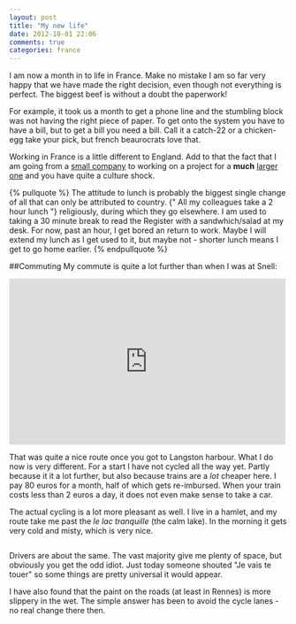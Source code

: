 ```yaml
---
layout: post
title: "My new life"
date: 2012-10-01 22:06
comments: true
categories: france
---
```

I am now a month in to life in France. Make no mistake I am so far very happy that we have made the right decision, even though not everything is perfect. The biggest beef is without a doubt the paperwork!
<!-- more -->
For example, it took us a month to get a phone line and the stumbling block was not having the right piece of paper. To get onto the system you have to have a bill, but to get a bill you need a bill. Call it a catch-22 or a chicken-egg take your pick, but french beaurocrats love that.

Working in France is a little different to England. Add to that the fact that I am going from a <a href="http://www.snellgroup.com" target="_blank">small company</a> to working on a project for a <b>much</b> <a href="http://www.orange-business.com" target="_blank">larger one</a> and you have quite a culture shock.

{% pullquote %}
The attitude to lunch is probably the biggest single change of all that can only be attributed to country. {" All my colleagues take a 2 hour lunch "} religiously, during which they go elsewhere. I am used to taking a 30 minute break to read the Register with a sandwhich/salad at my desk. For now, past an hour, I get bored an return to work. Maybe I will extend my lunch as I get used to it, but maybe not - shorter lunch means I get to go home earlier.
{% endpullquote %}

##Commuting
My commute is quite a lot further than when I was at Snell:

<iframe width="500" height="300" scrolling="no" frameborder="no" src="https://www.google.com/fusiontables/embedviz?viz=MAP&amp;q=select+col2+from+1J0AXs2Oyzs-J9ChL5U7hgKWkHX-HimQZ699VSO4&amp;h=false&amp;lat=50.820603567709554&amp;lng=-1.011776909545925&amp;z=13&amp;t=1&amp;l=col2"></iframe>

That was quite a nice route once you got to Langston harbour. What I do now is very different. For a start I have not cycled all the way yet. Partly because it it a lot further, but also because trains are a *lot* cheaper here. I pay 80 euros for a month, half of which gets re-imbursed. When your train costs less than 2 euros a day, it does not even make sense to take a car.

The actual cycling is a lot more pleasant as well. I live in a hamlet, and my route take me past the _le lac tranquille_ (the calm lake). In the morning it gets very cold and misty, which is very nice.

<a href="http://imgur.com/Trejw"><img src="http://i.imgur.com/Trejw.jpg" title="Hosted by imgur.com" alt="" /></a>

Drivers are about the same. The vast majority give me plenty of space, but obviously you get the odd idiot. Just today someone shouted "Je vais te touer" so some things are pretty universal it would appear.

I have also found that the paint on the roads (at least in Rennes) is more slippery in the wet. The simple answer has been to avoid the cycle lanes - no real change there then.
